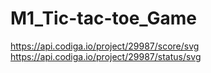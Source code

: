 # M1_Tic-tac-toe_Game
https://api.codiga.io/project/29987/score/svg
https://api.codiga.io/project/29987/status/svg
